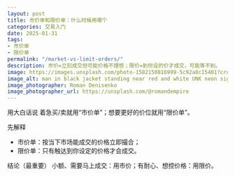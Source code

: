 ```yaml
---
layout: post
title: 市价单和限价单：什么时候用哪个
categories: 交易入门
date: 2025-01-31
tags:
- 市价单
- 限价单
permalink: "/market-vs-limit-orders/"
description: 市价=立刻成交但可能价格不理想；限价=到你设的价才成交，可能等不到。
image: https://images.unsplash.com/photo-1582150816999-5c92a8c15401?crop=entropy&cs=tinysrgb&fit=max&fm=jpg&ixid=M3w4MDE0MTh8MHwxfHNlYXJjaHw2fHxtYXJrZXQtbGltaXQtb3JkZXJzfGVufDB8MHx8fDE3NTczMTk0MzR8MA&ixlib=rb-4.1.0&q=80&w=1080
image_alt: man in black jacket standing near red and white UNK neon signage
image_photographer: Roman Denisenko
image_photographer_url: https://unsplash.com/@romandempire
---
```

用大白话说
着急买/卖就用“市价单”；想要更好的价位就用“限价单”。

先解释
- 市价单：按当下市场能成交的价格立即撮合；
- 限价单：只有触达到你设定的价格才会成交。

结论（最重要）
小额、需要马上成交：用市价；有耐心、想控价格：用限价。


